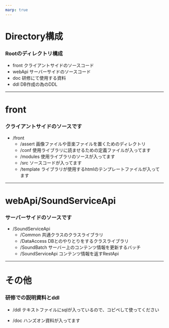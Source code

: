```yaml
---
marp: true
---
```


# Directory構成
###  Rootのディレクトリ構成
* front
    クライアントサイドのソースコード
* webApi
    サーバーサイドのソースコード
* doc
    研修にて使用する資料
* ddl
    DB作成の為のDDL
---

# front
###  クライアントサイドのソースです
* /front
    * /assert
画像ファイルや音楽ファイルを置くためのディレクトリ
    * /conf
    使用ライブラリに読ませるための定義ファイルが入ってます
    * /modules
    使用ライブラリのソースが入ってます
    * /src
    ソースコードが入ってます
    * /template
    ライブラリが使用するhtmlのテンプレートファイルが入ってます
---

# webApi/SoundServiceApi
###  サーバーサイドのソースです
* /SoundServiceApi
    * /Common
    共通クラスのクラスライブラリ
    * /DataAccess
    DBとのやりとりをするクラスライブラリ
    * /SoundBatch
    サーバー上のコンテンツ情報を更新するバッチ
    * /SoundServiceApi
    コンテンツ情報を返すRestApi
---

# その他
###  研修での説明資料とddl
* /ddl
テキストファイルにsqlが入っているので、コピペして使ってください

* /doc
ハンズオン資料が入ってます

